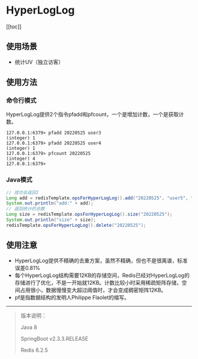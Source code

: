 # HyperLogLog
[[toc]]

## 使用场景
* 统计UV（独立访客）

## 使用方法
### 命令行模式
HyperLogLog提供2个指令pfadd和pfcount，一个是增加计数，一个是获取计数。
```
127.0.0.1:6379> pfadd 20220525 user3
(integer) 1
127.0.0.1:6379> pfadd 20220525 user4
(integer) 1
127.0.0.1:6379> pfcount 20220525
(integer) 4
127.0.0.1:6379>
```

### Java模式
```java
// 成功会返回1
Long add = redisTemplate.opsForHyperLogLog().add("20220525", "user5", "user6");
System.out.println("add:" + add);
// 返回统计的总数
Long size = redisTemplate.opsForHyperLogLog().size("20220525");
System.out.println("size" + size);
redisTemplate.opsForHyperLogLog().delete("20220525");
```

## 使用注意
* HyperLogLog提供不精确的去重方案，虽然不精确，但也不是很离谱，标准误差0.81%
* 每个HyperLogLog结构需要12KB的存储空间，Redis已经对HyperLogLog的存储进行了优化，不是一开始就12KB。计数比较小时采用稀疏矩阵存储，空间占用很小，数据慢慢变大超过阈值时，才会变成稠密矩阵12KB。
* pf是指数据结构的发明人Philippe Flaolet的缩写。

---

> 版本说明：
>
>Java 8
>
>SpringBoot v2.3.3.RELEASE
>
>Redis 6.2.5

